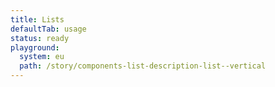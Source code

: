 ```yaml
---
title: Lists
defaultTab: usage
status: ready
playground:
  system: eu
  path: /story/components-list-description-list--vertical
---
```

